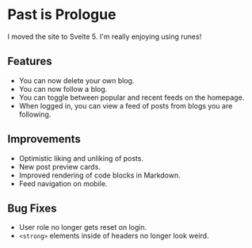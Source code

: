 # Past is Prologue

I moved the site to Svelte 5. I'm really enjoying using runes!

## Features

- You can now delete your own blog.
- You can now follow a blog.
- You can toggle between popular and recent feeds on the homepage.
- When logged in, you can view a feed of posts from blogs you are following.

## Improvements

- Optimistic liking and unliking of posts.
- New post preview cards.
- Improved rendering of code blocks in Markdown.
- Feed navigation on mobile.

## Bug Fixes

- User role no longer gets reset on login.
- `<strong>` elements inside of headers no longer look weird.
